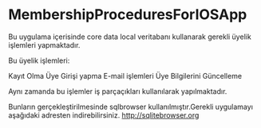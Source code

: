 # MembershipProceduresForIOSApp

Bu uygulama içerisinde core data local veritabanı kullanarak gerekli üyelik işlemleri yapmaktadır.

Bu üyelik işlemleri:

Kayıt Olma
Üye Girişi yapma
E-mail işlemleri
Üye Bilgilerini Güncelleme

Aynı zamanda bu işlemler iş parçaçıkları kullanılarak yapılmaktadır.


Bunların gerçekleştirilmesinde sqlbrowser kullanılmıştır.Gerekli uygulamayı aşağıdaki adresten indirebilirsiniz.
http://sqlitebrowser.org
